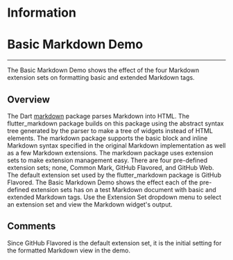 # Information

# Basic Markdown Demo
---
The Basic Markdown Demo shows the effect of the four Markdown extension sets
on formatting basic and extended Markdown tags.
## Overview
The Dart [markdown](https://pub.dev/packages/markdown) package parses Markdown
into HTML. The flutter_markdown package builds on this package using the
abstract syntax tree generated by the parser to make a tree of widgets instead
of HTML elements.
The markdown package supports the basic block and inline Markdown syntax
specified in the original Markdown implementation as well as a few Markdown
extensions. The markdown package uses extension sets to make extension
management easy. There are four pre-defined extension sets; none, Common Mark,
GitHub Flavored, and GitHub Web. The default extension set used by the
flutter_markdown package is GitHub Flavored.
The Basic Markdown Demo shows the effect each of the pre-defined extension sets
has on a test Markdown document with basic and extended Markdown tags. Use the
Extension Set dropdown menu to select an extension set and view the Markdown
widget's output.
## Comments
Since GitHub Flavored is the default extension set, it is the initial setting
for the formatted Markdown view in the demo.